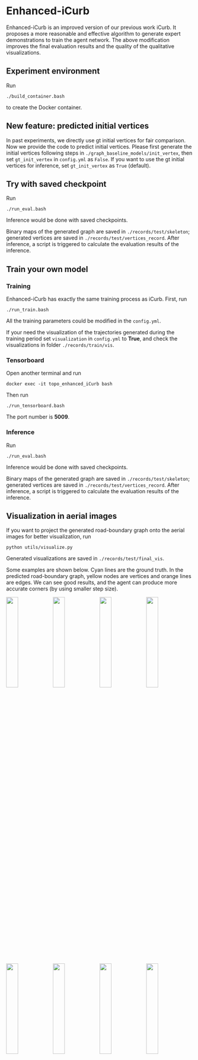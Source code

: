 # Enhanced-iCurb

Enhanced-iCurb is an improved version of our previous work iCurb. It proposes a more reasonable and effective algorithm to generate expert demonstrations to train the agent network. The above modification improves the final evaluation results and the quality of the qualitative visualizations.

## Experiment environment
Run 
```
./build_container.bash
``` 
to create the Docker container. 

## New feature: predicted initial vertices

In past experiments, we directly use gt initial vertices for fair comparison. Now we provide the code to predict initial vertices. Please first generate the initial vertices following steps in ```./graph_baseline_models/init_vertex```, then set ```gt_init_vertex``` in ```config.yml``` as ```False```. If you want to use the gt initial vertices for inference, set ```gt_init_vertex``` as ```True``` (default).

## Try with saved checkpoint
Run 
```
./run_eval.bash
```

Inference would be done with saved checkpoints. 

Binary maps of the generated graph are saved in ```./records/test/skeleton```; generated vertices are saved in ```./records/test/vertices_record```. After inference, a script is triggered to calculate the evaluation results of the inference. 

## Train your own model
### Training

Enhanced-iCurb has exactly the same training process as iCurb. First, run 
```
./run_train.bash
```

All the training parameters could be modified in the ```config.yml```.


If your need the visualization of the trajectories generated during the training period set ```visualization``` in ```config.yml``` to **True**, and check the visualizations in folder ```./records/train/vis```. 

### Tensorboard
Open another terminal and run 
```
docker exec -it topo_enhanced_iCurb bash
``` 
Then run 
```
./run_tensorboard.bash
``` 
The port number is **5009**.

### Inference
Run 
```
./run_eval.bash
```

Inference would be done with saved checkpoints. 

Binary maps of the generated graph are saved in ```./records/test/skeleton```; generated vertices are saved in ```./records/test/vertices_record```. After inference, a script is triggered to calculate the evaluation results of the inference. 



## Visualization in aerial images
If you want to project the generated road-boundary graph onto the aerial images for better visualization, run
```
python utils/visualize.py
```
Generated visualizations are saved in ```./records/test/final_vis```.

Some examples are shown below. Cyan lines are the ground truth. In the predicted road-boundary graph, yellow nodes are vertices and orange lines are edges. We can see good results, and the agent can produce more accurate corners (by using smaller step size).


<img src=./img/gt_000167_41.png width="25%" height="25%"><img src=./img/gt_000197_22.png width="25%" height="25%"><img src=./img/gt_000160_01.png width="25%" height="25%"><img src=./img/gt_000217_43.png width="25%" height="25%">

<img src=./img/ei_000167_41.png width="25%" height="25%"><img src=./img/ei_000197_22.png width="25%" height="25%"><img src=./img/ei_000160_01.png width="25%" height="25%"><img src=./img/ei_000217_43.png width="25%" height="25%">